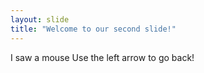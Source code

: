 ```yaml
---
layout: slide
title: "Welcome to our second slide!"
---
```

I saw a mouse
Use the left arrow to go back!
